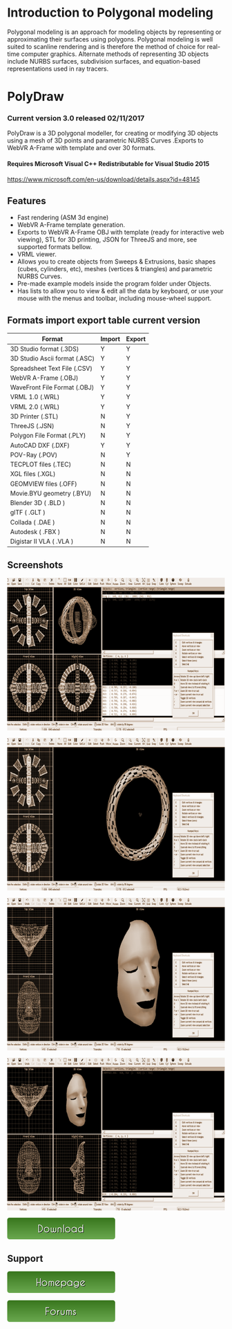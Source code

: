 # Introduction to Polygonal modeling 

Polygonal modeling is an approach for modeling objects by representing or approximating their surfaces using polygons. Polygonal modeling is well suited to scanline rendering and is therefore the method of choice for real-time computer graphics. Alternate methods of representing 3D objects include NURBS surfaces, subdivision surfaces, and equation-based representations used in ray tracers.

# PolyDraw

### Current version 3.0 released 02/11/2017

PolyDraw is a 3D polygonal modeller, for creating or modifying 3D objects using a mesh of 3D points and parametric NURBS Curves .Exports to WebVR A-Frame with template and over 30 formats.

#### Requires Microsoft Visual C++ Redistributable for Visual Studio 2015

https://www.microsoft.com/en-us/download/details.aspx?id=48145

## Features 

* Fast rendering (ASM 3d engine)
* WebVR A-Frame template generation.
* Exports to WebVR A-Frame OBJ with template (ready for interactive web viewing), STL for 3D printing, JSON for ThreeJS and more, see supported formats bellow.
* VRML viewer.
* Allows you to create objects from Sweeps & Extrusions, basic shapes (cubes, cylinders, etc), meshes (vertices & triangles) and parametric NURBS Curves.
* Pre-made example models inside the program folder under Objects. 
* Has lists to allow you to view & edit all the data by keyboard, or use your mouse with the menus and toolbar, including mouse-wheel support.

## Formats import export table current version

|Format  | Import | Export |
| ------------- | ------------- | ------------- |
| 3D Studio format  (.3DS) | Y | Y |
| 3D Studio Ascii format (.ASC)  | Y  | Y |
| Spreadsheet Text File (.CSV) | Y  | Y |
| WebVR A-Frame (.OBJ)  | Y  | Y |
| WaveFront File Format (.OBJ)  | Y  | Y |
| VRML 1.0 (.WRL)  | Y  | Y |
| VRML 2.0 (.WRL)  | Y  | Y |
| 3D Printer (.STL)  | N  | Y |
| ThreeJS (.JSN)  | N  | Y |
| Polygon File Format (.PLY) | N  | Y |
| AutoCAD DXF (.DXF) | Y  | Y |
| POV-Ray (.POV) | N  | Y |
| TECPLOT files (.TEC) | N  | N |
| XGL files (.XGL) | N  | N |
| GEOMVIEW files (.OFF) | N  | N |
| Movie.BYU geometry (.BYU) | N  | N |
| Blender 3D ( .BLD ) | N  | N |
| glTF  ( .GLT ) | N  | N |
| Collada  ( .DAE ) | N  | N |
| Autodesk  ( .FBX ) | N  | N |
| Digistar II VLA  ( .VLA )  | N  | N |

## Screenshots

![PolyDraw](/images/01.png)

![PolyDraw](/images/02.png)

![PolyDraw](/images/03.png)

![PolyDraw](/images/04.png)

[![You can download here.](/images/button_download.png)](https://dl.orangedox.com/YYR2ih46hcVPtlG8lq?dl=1)

## Support

[![Visit homepage.](/images/button_homepage.png)](https://ptsource.eu/)

[![The forums home page.](/images/button_forums.png)](https://www.facebook.com/www.ptsource.eu/)
